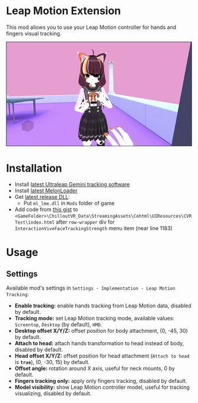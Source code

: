 # Leap Motion Extension
This mod allows you to use your Leap Motion controller for hands and fingers visual tracking.

[![](.github/img_01.png)](https://youtu.be/nak1C8uibgc)

# Installation
* Install [latest Ultraleap Gemini tracking software](https://developer.leapmotion.com/tracking-software-download)
* Install [latest MelonLoader](https://github.com/LavaGang/MelonLoader)
* Get [latest release DLL](../../../releases/latest):
  * Put `ml_lme.dll` in `Mods` folder of game
* Add code from [this gist](https://gist.github.com/SDraw/543825b39cdabc3bc4fda358bc70247a) to `<GameFolder>\ChilloutVR_Data\StreamingAssets\Cohtml\UIResources\CVRTest\index.html` after `row-wrapper` div for `InteractionViveFaceTrackingStrength` menu item (near line 1183)

# Usage
## Settings
Available mod's settings in `Settings - Implementation - Leap Motion Tracking`:
* **Enable tracking:** enable hands tracking from Leap Motion data, disabled by default.
* **Tracking mode:** set Leap Motion tracking mode, available values: `Screentop`, `Desktop` (by default), `HMD`.
* **Desktop offset X/Y/Z:** offset position for body attachment, (0, -45, 30) by default.
* **Attach to head:** attach hands transformation to head instead of body, disabled by default.
* **Head offset X/Y/Z:** offset position for head attachment (`Attach to head` is **`true`**), (0, -30, 15) by default.
* **Offset angle:** rotation around X axis, useful for neck mounts, 0 by default.
* **Fingers tracking only:** apply only fingers tracking, disabled by default.
* **Model visibility:** show Leap Motion controller model, useful for tracking visualizing, disabled by default.
